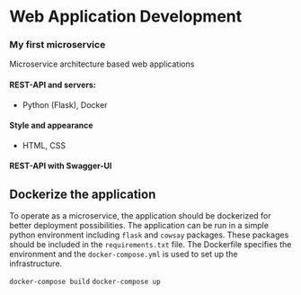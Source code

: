 # Web Application Development

### My first microservice
Microservice architecture based web applications

#### REST-API and servers:
- Python (Flask), Docker

#### Style and appearance
- HTML, CSS


#### REST-API with Swagger-UI

## Dockerize the application

To operate as a microservice, the application should be dockerized for better deployment possibilities. The application can be run in a simple python environment including `flask` and `cowsay` packages. These packages should be included in the `requirements.txt` file.
The Dockerfile specifies the environment and the `docker-compose.yml` is used to set up the infrastructure.

`docker-compose build`
`docker-compose up`

